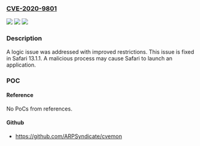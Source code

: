 ### [CVE-2020-9801](https://cve.mitre.org/cgi-bin/cvename.cgi?name=CVE-2020-9801)
![](https://img.shields.io/static/v1?label=Product&message=Safari&color=blue)
![](https://img.shields.io/static/v1?label=Version&message=%3C%20Safari%2013.1.1%20&color=brighgreen)
![](https://img.shields.io/static/v1?label=Vulnerability&message=A%20malicious%20process%20may%20cause%20Safari%20to%20launch%20an%20application&color=brighgreen)

### Description

A logic issue was addressed with improved restrictions. This issue is fixed in Safari 13.1.1. A malicious process may cause Safari to launch an application.

### POC

#### Reference
No PoCs from references.

#### Github
- https://github.com/ARPSyndicate/cvemon

